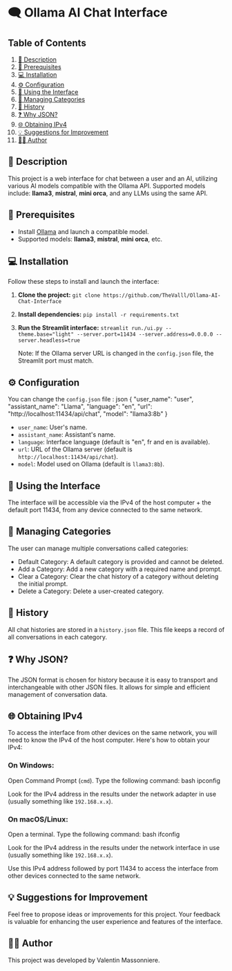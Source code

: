 # 🗨️ Ollama AI Chat Interface

## Table of Contents
1. [📄 Description](#description)
2. [🔧 Prerequisites](#prerequisites)
3. [💻 Installation](#installation)
4. [⚙️ Configuration](#configuration)
5. [🚀 Using the Interface](#using-the-interface)
6. [📂 Managing Categories](#managing-categories)
7. [📝 History](#history)
8. [❓ Why JSON?](#why-json)
9. [🌐 Obtaining IPv4](#obtaining-ipv4)
10. [💡 Suggestions for Improvement](#suggestions-for-improvement)
11. [👨‍💻 Author](#author)

## 📄 Description
This project is a web interface for chat between a user and an AI, utilizing various AI models compatible with the Ollama API. Supported models include: **llama3**, **mistral**, **mini orca**, and any LLMs using the same API.

## 🔧 Prerequisites
- Install [Ollama](https://ollama.com) and launch a compatible model.
- Supported models: **llama3**, **mistral**, **mini orca**, etc.

## 💻 Installation
Follow these steps to install and launch the interface:

1. **Clone the project:**
`git clone https://github.com/TheValll/Ollama-AI-Chat-Interface`

2. **Install dependencies:**
`pip install -r requirements.txt`

3. **Run the Streamlit interface:**
`streamlit run./ui.py --theme.base="light" --server.port=11434 --server.address=0.0.0.0 --server.headless=true`

   Note: If the Ollama server URL is changed in the `config.json` file, the Streamlit port must match.

## ⚙️ Configuration
You can change the `config.json` file :
json { "user_name": "user", "assistant_name": "Llama", "language": "en", "url": "http://localhost:11434/api/chat", "model": "llama3:8b" }

- `user_name`: User's name.
- `assistant_name`: Assistant's name.
- `language`: Interface language (default is "en", fr and en is available).
- `url`: URL of the Ollama server (default is `http://localhost:11434/api/chat`).
- `model`: Model used on Ollama (default is `llama3:8b`).

## 🚀 Using the Interface
The interface will be accessible via the IPv4 of the host computer + the default port 11434, from any device connected to the same network.

## 📂 Managing Categories
The user can manage multiple conversations called categories:

- Default Category: A default category is provided and cannot be deleted.
- Add a Category: Add a new category with a required name and prompt.
- Clear a Category: Clear the chat history of a category without deleting the initial prompt.
- Delete a Category: Delete a user-created category.

## 📝 History
All chat histories are stored in a `history.json` file. This file keeps a record of all conversations in each category.

## ❓ Why JSON?
The JSON format is chosen for history because it is easy to transport and interchangeable with other JSON files. It allows for simple and efficient management of conversation data.

## 🌐 Obtaining IPv4
To access the interface from other devices on the same network, you will need to know the IPv4 of the host computer. Here's how to obtain your IPv4:

### On Windows:
Open Command Prompt (`cmd`).
Type the following command:
bash ipconfig

Look for the IPv4 address in the results under the network adapter in use (usually something like `192.168.x.x`).

### On macOS/Linux:
Open a terminal.
Type the following command:
bash ifconfig

Look for the IPv4 address in the results under the network interface in use (usually something like `192.168.x.x`).

Use this IPv4 address followed by port 11434 to access the interface from other devices connected to the same network.

## 💡 Suggestions for Improvement
Feel free to propose ideas or improvements for this project. Your feedback is valuable for enhancing the user experience and features of the interface.

## 👨‍💻 Author
This project was developed by Valentin Massonniere.
